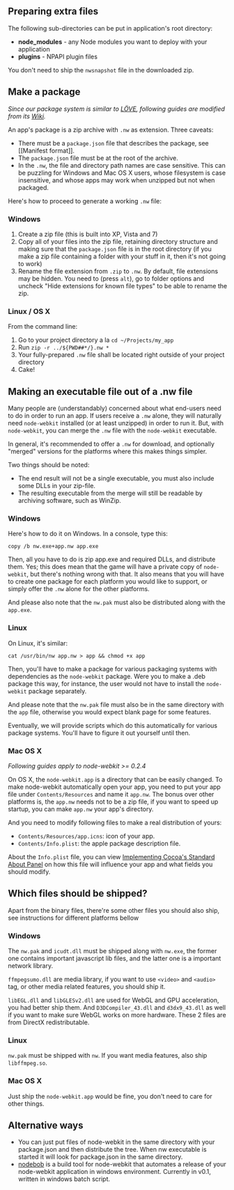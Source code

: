 ## Preparing extra files

The following sub-directories can be put in application's root directory:

* **node_modules** - any Node modules you want to deploy with your application
* **plugins** - NPAPI plugin files

You don't need to ship the `nwsnapshot` file in the downloaded zip.

## Make a package

_Since our package system is similar to [LÖVE](https://love2d.org), following guides are modified from its [Wiki](https://love2d.org/wiki/Game_Distribution)._

An app's package is a zip archive with `.nw` as extension. Three caveats:

* There must be a `package.json` file that describes the package, see [[Manifest format]].
* The `package.json` file must be at the root of the archive. 
* In the `.nw`, the file and directory path names are case sensitive. This can be puzzling for Windows and Mac OS X users, whose filesystem is case insensitive, and whose apps may work when unzipped but not when packaged.

Here's how to proceed to generate a working `.nw` file:

### Windows 

1. Create a zip file (this is built into XP, Vista and 7) 
2. Copy all of your files into the zip file, retaining directory structure and making sure that the `package.json` file is in the root directory (if you make a zip file containing a folder with your stuff in it, then it's not going to work) 
3. Rename the file extension from `.zip` to `.nw`. By default, file extensions may be hidden. You need to (press `alt`), go to folder options and uncheck "Hide extensions for known file types" to be able to rename the zip. 

### Linux / OS X 

From the command line: 

1. Go to your project directory a la `cd ~/Projects/my_app`
2. Run `zip -r ../${PWD##*/}.nw *`
3. Your fully-prepared `.nw` file shall be located right outside of your project directory 
4. Cake!

## Making an executable file out of a .nw file 

Many people are (understandably) concerned about what end-users need to do in order to run an app. If users receive a `.nw` alone, they will naturally need `node-webkit` installed (or at least unzipped) in order to run it. But, with `node-webkit`, you can merge the `.nw` file with the `node-webkit` executable. 

In general, it's recommended to offer a `.nw` for download, and optionally "merged" versions for the platforms where this makes things simpler. 

Two things should be noted: 

* The end result will not be a single executable, you must also include some DLLs in your zip-file. 
* The resulting executable from the merge will still be readable by archiving software, such as WinZip.

### Windows 

Here's how to do it on Windows. In a console, type this: 

    copy /b nw.exe+app.nw app.exe 

Then, all you have to do is zip app.exe and required DLLs, and distribute them. Yes; this does mean that the game will have a private copy of `node-webkit`, but there's nothing wrong with that. It also means that you will have to create one package for each platform you would like to support, or simply offer the `.nw` alone for the other platforms. 

And please also note that the `nw.pak` must also be distributed along with the `app.exe`.

### Linux 

On Linux, it's similar: 

    cat /usr/bin/nw app.nw > app && chmod +x app 

Then, you'll have to make a package for various packaging systems with dependencies as the `node-webkit` package. Were you to make a .deb package this way, for instance, the user would not have to install the `node-webkit` package separately. 

And please note that the `nw.pak` file must also be in the same directory with the `app` file, otherwise you would expect blank page for some features.

Eventually, we will provide scripts which do this automatically for various package systems. You'll have to figure it out yourself until then. 

### Mac OS X 

_Following guides apply to node-webkit >= 0.2.4_

On OS X, the `node-webkit.app` is a directory that can be easily changed. To make node-webkit automatically open your app, you need to put your app file under `Contents/Resources` and name it `app.nw`. The bonus over other platforms is, the `app.nw` needs not to be a zip file, if you want to speed up startup, you can make `app.nw` your app's directory.

And you need to modify following files to make a real distribution of yours:

* `Contents/Resources/app.icns`: icon of your app.
* `Contents/Info.plist`: the apple package description file.

About the `Info.plist` file, you can view [Implementing Cocoa's Standard About Panel](http://cocoadevcentral.com/articles/000071.php) on how this file will influence your app and what fields you should modify.

## Which files should be shipped?

Apart from the binary files, there're some other files you should also ship, see instructions for different platforms bellow

### Windows

The `nw.pak` and `icudt.dll` must be shipped along with `nw.exe`, the former one contains important javascript lib files, and the latter one is a important network library.

`ffmpegsumo.dll` are media library, if you want to use `<video>` and `<audio>` tag, or other media related features, you should ship it.

`libEGL.dll` and `libGLESv2.dll` are used for WebGL and GPU acceleration, you had better ship them. And `D3DCompiler_43.dll` and `d3dx9_43.dll` as well if you want to make sure WebGL works on more hardware. These 2 files are from DirectX redistributable.

### Linux

`nw.pak` must be shipped with `nw`. If you want media features, also ship `libffmpeg.so`.

### Mac OS X

Just ship the `node-webkit.app` would be fine, you don't need to care for other things.

## Alternative ways

* You can just put files of node-webkit in the same directory with your package.json and then distribute the tree. When nw executable is started it will look for package.json in the same directory.
* [nodebob](https://github.com/geo8bit/nodebob) is a build tool for node-webkit that automates a release of your node-webkit application in windows environment. Currently in v0.1, written in windows batch script.